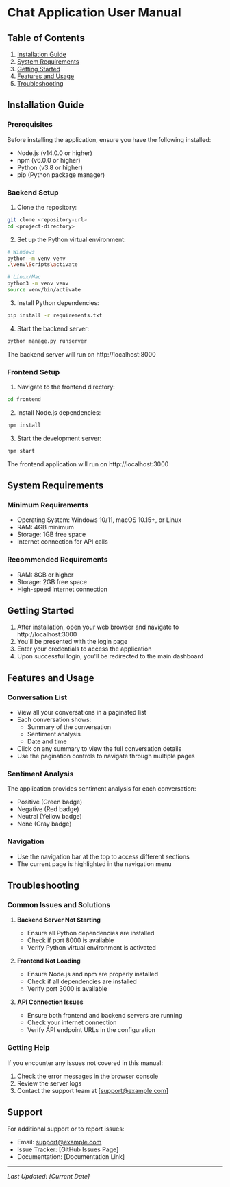# Chat Application User Manual

## Table of Contents
1. [Installation Guide](#installation-guide)
2. [System Requirements](#system-requirements)
3. [Getting Started](#getting-started)
4. [Features and Usage](#features-and-usage)
5. [Troubleshooting](#troubleshooting)

## Installation Guide

### Prerequisites
Before installing the application, ensure you have the following installed:
- Node.js (v14.0.0 or higher)
- npm (v6.0.0 or higher)
- Python (v3.8 or higher)
- pip (Python package manager)

### Backend Setup
1. Clone the repository:
```bash
git clone <repository-url>
cd <project-directory>
```

2. Set up the Python virtual environment:
```bash
# Windows
python -m venv venv
.\venv\Scripts\activate

# Linux/Mac
python3 -m venv venv
source venv/bin/activate
```

3. Install Python dependencies:
```bash
pip install -r requirements.txt
```

4. Start the backend server:
```bash
python manage.py runserver
```
The backend server will run on http://localhost:8000

### Frontend Setup
1. Navigate to the frontend directory:
```bash
cd frontend
```

2. Install Node.js dependencies:
```bash
npm install
```

3. Start the development server:
```bash
npm start
```
The frontend application will run on http://localhost:3000

## System Requirements

### Minimum Requirements
- Operating System: Windows 10/11, macOS 10.15+, or Linux
- RAM: 4GB minimum
- Storage: 1GB free space
- Internet connection for API calls

### Recommended Requirements
- RAM: 8GB or higher
- Storage: 2GB free space
- High-speed internet connection

## Getting Started

1. After installation, open your web browser and navigate to http://localhost:3000
2. You'll be presented with the login page
3. Enter your credentials to access the application
4. Upon successful login, you'll be redirected to the main dashboard

## Features and Usage

### Conversation List
- View all your conversations in a paginated list
- Each conversation shows:
  - Summary of the conversation
  - Sentiment analysis
  - Date and time
- Click on any summary to view the full conversation details
- Use the pagination controls to navigate through multiple pages

### Sentiment Analysis
The application provides sentiment analysis for each conversation:
- Positive (Green badge)
- Negative (Red badge)
- Neutral (Yellow badge)
- None (Gray badge)

### Navigation
- Use the navigation bar at the top to access different sections
- The current page is highlighted in the navigation menu

## Troubleshooting

### Common Issues and Solutions

1. **Backend Server Not Starting**
   - Ensure all Python dependencies are installed
   - Check if port 8000 is available
   - Verify Python virtual environment is activated

2. **Frontend Not Loading**
   - Ensure Node.js and npm are properly installed
   - Check if all dependencies are installed
   - Verify port 3000 is available

3. **API Connection Issues**
   - Ensure both frontend and backend servers are running
   - Check your internet connection
   - Verify API endpoint URLs in the configuration

### Getting Help
If you encounter any issues not covered in this manual:
1. Check the error messages in the browser console
2. Review the server logs
3. Contact the support team at [support@example.com]

## Support
For additional support or to report issues:
- Email: support@example.com
- Issue Tracker: [GitHub Issues Page]
- Documentation: [Documentation Link]

---

*Last Updated: [Current Date]*
